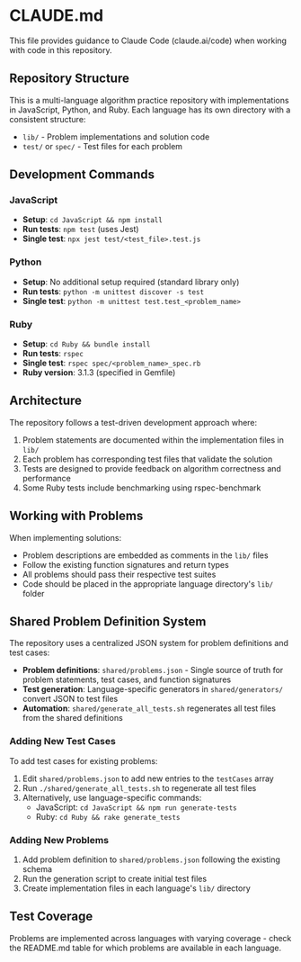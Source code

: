# CLAUDE.md

This file provides guidance to Claude Code (claude.ai/code) when working with code in this repository.

## Repository Structure

This is a multi-language algorithm practice repository with implementations in JavaScript, Python, and Ruby. Each language has its own directory with a consistent structure:

- `lib/` - Problem implementations and solution code
- `test/` or `spec/` - Test files for each problem

## Development Commands

### JavaScript
- **Setup**: `cd JavaScript && npm install`
- **Run tests**: `npm test` (uses Jest)
- **Single test**: `npx jest test/<test_file>.test.js`

### Python
- **Setup**: No additional setup required (standard library only)
- **Run tests**: `python -m unittest discover -s test`
- **Single test**: `python -m unittest test.test_<problem_name>`

### Ruby
- **Setup**: `cd Ruby && bundle install`
- **Run tests**: `rspec`
- **Single test**: `rspec spec/<problem_name>_spec.rb`
- **Ruby version**: 3.1.3 (specified in Gemfile)

## Architecture

The repository follows a test-driven development approach where:

1. Problem statements are documented within the implementation files in `lib/`
2. Each problem has corresponding test files that validate the solution
3. Tests are designed to provide feedback on algorithm correctness and performance
4. Some Ruby tests include benchmarking using rspec-benchmark

## Working with Problems

When implementing solutions:
- Problem descriptions are embedded as comments in the `lib/` files
- Follow the existing function signatures and return types
- All problems should pass their respective test suites
- Code should be placed in the appropriate language directory's `lib/` folder

## Shared Problem Definition System

The repository uses a centralized JSON system for problem definitions and test cases:

- **Problem definitions**: `shared/problems.json` - Single source of truth for problem statements, test cases, and function signatures
- **Test generation**: Language-specific generators in `shared/generators/` convert JSON to test files
- **Automation**: `shared/generate_all_tests.sh` regenerates all test files from the shared definitions

### Adding New Test Cases

To add test cases for existing problems:
1. Edit `shared/problems.json` to add new entries to the `testCases` array
2. Run `./shared/generate_all_tests.sh` to regenerate all test files
3. Alternatively, use language-specific commands:
   - JavaScript: `cd JavaScript && npm run generate-tests`
   - Ruby: `cd Ruby && rake generate_tests`

### Adding New Problems

1. Add problem definition to `shared/problems.json` following the existing schema
2. Run the generation script to create initial test files
3. Create implementation files in each language's `lib/` directory

## Test Coverage

Problems are implemented across languages with varying coverage - check the README.md table for which problems are available in each language.